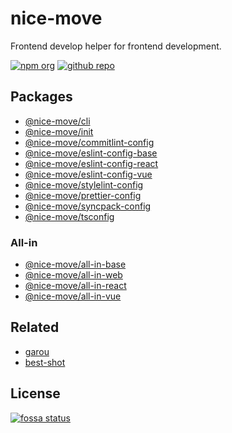# nice-move

Frontend develop helper for frontend development.

[![npm org][npm-badge]][npm-link]
[![github repo][github-badge]][github-link]

## Packages

- [@nice-move/cli](./packages/cli/)
- [@nice-move/init](./packages/init/)
- [@nice-move/commitlint-config](./packages/commitlint-config/)
- [@nice-move/eslint-config-base](./packages/eslint-config-base/)
- [@nice-move/eslint-config-react](./packages/eslint-config-react/)
- [@nice-move/eslint-config-vue](./packages/eslint-config-vue/)
- [@nice-move/stylelint-config](./packages/stylelint-config/)
- [@nice-move/prettier-config](./packages/prettier-config/)
- [@nice-move/syncpack-config](./packages/syncpack-config/)
- [@nice-move/tsconfig](./packages/tsconfig/)

### All-in

- [@nice-move/all-in-base](./modules/all-in-base/)
- [@nice-move/all-in-web](./modules/all-in-web/)
- [@nice-move/all-in-react](./modules/all-in-react/)
- [@nice-move/all-in-vue](./modules/all-in-vue/)

## Related

- [garou](https://github.com/nice-move/garou)
- [best-shot](https://github.com/best-shot/best-shot)

## License

[![fossa status][fossa-badge]][fossa-link]

[npm-badge]: https://img.shields.io/badge/npm-nice--move-blue.svg?logo=npm&style=flat-square
[npm-link]: https://www.npmjs.com/org/nice-move
[github-badge]: https://img.shields.io/github/license/nice-move/nice-move.svg?logo=github&style=flat-square
[github-link]: https://github.com/nice-move/nice-move
[fossa-badge]: https://app.fossa.com/api/projects/git%2Bgithub.com%2Fairkro%2Fnice-move.svg?type=large
[fossa-link]: https://app.fossa.com/projects/git%2Bgithub.com%2Fairkro%2Fnice-move?ref=badge_large
